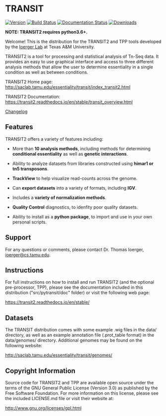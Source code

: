 # TRANSIT

[![Version](https://img.shields.io/github/tag/ioerger/transit2.svg)](https://github.com/ioerger/transit2)   [![Build Status](https://travis-ci.org/ioerger/transit2.svg?branch=master)](https://travis-ci.org/ioerger/transit2)   [![Documentation Status](https://readthedocs.org/projects/transit2/badge/?version=latest)](http://transit2.readthedocs.io/en/latest/?badge=latest)   [![Downloads](https://pepy.tech/badge/transit2)](https://pepy.tech/project/transit2)


**NOTE: TRANSIT2 requires python3.6+.**

Welcome! This is the distribution for the TRANSIT2 and TPP tools developed by the [Ioerger Lab](http://orca2.tamu.edu/tom/iLab.html) at Texas A&M University.

TRANSIT2 is a tool for processing and statistical analysis of Tn-Seq data.
It provides an easy to use graphical interface and access to three different analysis methods that allow the user to determine essentiality in a single condition as well as between conditions.

TRANSIT2 Home page: http://saclab.tamu.edu/essentiality/transit/index_transit2.html

TRANSIT2 Documentation: https://transit2.readthedocs.io/en/stable/transit_overview.html

[Changelog](https://github.com/ioerger/transit2/blob/master/CHANGELOG.md)


## Features
TRANSIT2 offers a variety of features including:

-   More than **10 analysis methods**, including methods for determining **conditional essentiality** as well as **genetic interactions**.

-   Ability to analyze datasets from libraries constructed using  **himar1 or tn5 transposons**.

-   **TrackView** to help visualize read-counts across the genome.

-   Can **export datasets** into a variety of formats, including **IGV**.

-   Includes a **variety of normalization methods**.

-   **Quality Control** diagnostics, to idenfity poor quality datasets.

-   Ability to install as a **python package**, to import and use in your own personal scripts.



## Support

For any questions or comments, please contact Dr. Thomas Ioerger, ioerger@cs.tamu.edu.




## Instructions

For full instructions on how to install and run TRANSIT2 (and the optional pre-processor, TPP), 
please see the documentation included in this distribution ("src/pytransit/doc" folder) or visit the following web page:


https://transit2.readthedocs.io/en/stable/


## Datasets

The TRANSIT distribution comes with some example .wig files in the data/ directory, as well as an example annotation file (.prot\_table format) in the data/genomes/ directory. Additional genomes may be found on the following website:

http://saclab.tamu.edu/essentiality/transit/genomes/


## Copyright Information

Source code for TRANSIT2 and TPP are available open source under the terms of the GNU General Public License (Version 3.0) as published by the Free Software Foundation. For more information on this license, please see the included LICENSE.md file or visit their website at:

http://www.gnu.org/licenses/gpl.html

<!-- NOTE: sudo apt install -y libeigen3-dev -->
<!-- NOTE: sudo apt install -y 'python-wxgtk3*' -->
<!-- pip install --upgrade setuptools -->
<!-- pip3 install attrdict -->